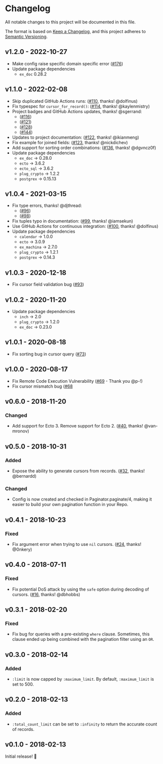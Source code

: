 # Changelog

All notable changes to this project will be documented in this file.

The format is based on [Keep a Changelog](https://keepachangelog.com/en/1.0.0/),
and this project adheres to [Semantic Versioning](https://semver.org/spec/v2.0.0.html).

## v1.2.0 - 2022-10-27
* Make config raise specific domain specific error ([#176](https://github.com/duffelhq/paginator/pull/176))
* Update package dependencies
  * `ex_doc` 0.28.2

## v1.1.0 - 2022-02-08

* Skip duplicated GitHub Actions runs: ([#110](https://github.com/duffelhq/paginator/pull/110), thanks! @dolfinus)
* Fix typespec for `cursor_for_record()`: ([#114](https://github.com/duffelhq/paginator/pull/114), thanks!  @kaylenmistry)
* Project badges and GitHub Actions updates, thanks! @sgerrand:
  * ([#116](https://github.com/duffelhq/paginator/pull/116))
  * ([#121](https://github.com/duffelhq/paginator/pull/121))
  * ([#128](https://github.com/duffelhq/paginator/pull/128))
  * ([#144](https://github.com/duffelhq/paginator/pull/128))
* Updates to project documentation: ([#122](https://github.com/duffelhq/paginator/pull/122), thanks! @ikianmeng)
* Fix example for joined fields: ([#123](https://github.com/duffelhq/paginator/pull/123), thanks! @nickdichev)
* Add support for sorting order combinations: ([#136](https://github.com/duffelhq/paginator/pull/136), thanks! @dgvncz0f)
* Update package dependencies
  * `ex_doc` -> 0.28.0
  * `ecto` -> 3.6.2
  * `ecto_sql` -> 3.6.2
  * `plug_crypto` -> 1.2.2
  * `postgrex` -> 0.15.13

## v1.0.4 - 2021-03-15

* Fix type errors, thanks! @djthread:
  * ([#96](https://github.com/duffelhq/paginator/pull/96))
  * ([#98](https://github.com/duffelhq/paginator/pull/98))
* Fix tuples typo in documentation: ([#99](https://github.com/duffelhq/paginator/pull/99), thanks! @iamsekun)
* Use GitHub Actions for continuous integration: ([#100](https://github.com/duffelhq/paginator/pull/100), thanks! @dolfinus)
* Update package dependencies
  * `calendar` -> 1.0.0
  * `ecto` -> 3.0.9
  * `ex_machina` -> 2.7.0
  * `plug_crypto` -> 1.2.1
  * `postgrex` -> 0.14.3

## v1.0.3 - 2020-12-18

* Fix cursor field validation bug ([#93](https://github.com/duffelhq/paginator/pull/93))

## v1.0.2 - 2020-11-20

* Update package dependencies
  * `inch` -> 2.0
  * `plug_crypto` -> 1.2.0
  * `ex_doc` -> 0.23.0

## v1.0.1 - 2020-08-18

* Fix sorting bug in cursor query ([#73](https://github.com/duffelhq/paginator/pull/73))

## v1.0.0 - 2020-08-17

* Fix Remote Code Execution Vulnerability ([#69](https://github.com/duffelhq/paginator/pull/69) - Thank you @p-!)
* Fix cursor mismatch bug ([#68]((https://github.com/duffelhq/paginator/pull/68))

## v0.6.0 - 2018-11-20

### Changed

* Add support for Ecto 3. Remove support for Ecto 2.
([#40](https://github.com/duffelhq/paginator/pull/40), thanks! @van-mronov)

## v0.5.0 - 2018-10-31

### Added

* Expose the ability to generate cursors from records.
([#32](https://github.com/duffelhq/paginator/pull/32), thanks! @bernardd)

### Changed

* Config is now created and checked in Paginator.paginate/4, making it easier to
build your own pagination function in your Repo.

## v0.4.1 - 2018-10-23

### Fixed

* Fix argument error when trying to use `nil` cursors.
([#24](https://github.com/duffelhq/paginator/pull/24), thanks! @0nkery)

## v0.4.0 - 2018-07-11

### Fixed

* Fix potential DoS attack by using the `safe` option during decoding of cursors.
([#16](https://github.com/duffelhq/paginator/pull/16), thanks! @dbhobbs)

## v0.3.1 - 2018-02-20

### Fixed

* Fix bug for queries with a pre-existing `where` clause. Sometimes, this clause
ended up being combined with the pagination filter using an `OR`.

## v0.3.0 - 2018-02-14

### Added

* `:limit` is now capped by `:maximum_limit`. By default, `:maximum_limit` is set
to 500.

## v0.2.0 - 2018-02-13

### Added

* `:total_count_limit` can be set to `:infinity` to return the accurate count of
records.

## v0.1.0 - 2018-02-13

Initial release! 🎉
